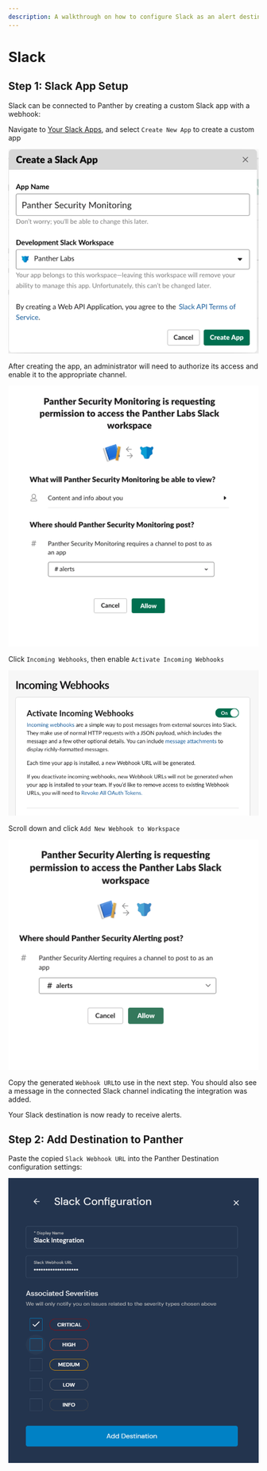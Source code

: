 ```yaml
---
description: A walkthrough on how to configure Slack as an alert destination
---
```


# Slack

## Step 1: Slack App Setup

Slack can be connected to Panther by creating a custom Slack app with a webhook:

Navigate to [Your Slack Apps](https://api.slack.com/apps), and select `Create New App` to create a custom app

![](<../../../.gitbook/assets/slack1 (9) (7) (1) (1) (1) (1) (12).png>)

After creating the app, an administrator will need to authorize its access and enable it to the appropriate channel.

![](<../../../.gitbook/assets/slack2 (13) (7) (1) (1) (1) (1) (13).png>)

Click `Incoming Webhooks`, then enable `Activate Incoming Webhooks`

![](<../../../.gitbook/assets/slack3 (13) (6) (1) (1) (1) (1) (13).png>)

Scroll down and click `Add New Webhook to Workspace`

![](<../../../.gitbook/assets/slack4 (12) (6) (1) (1) (1) (12).png>)

Copy the generated `Webhook URL`to use in the next step. You should also see a message in the connected Slack channel indicating the integration was added.

Your Slack destination is now ready to receive alerts.

## Step 2: Add Destination to Panther

Paste the copied `Slack Webhook URL` into the Panther Destination configuration settings:

![](<../../../.gitbook/assets/slack-panther (7) (5) (1) (1) (1) (7).png>)
